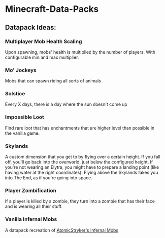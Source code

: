# Minecraft-Data-Packs

## Datapack Ideas:
### Multiplayer Mob Health Scaling

Upon spawning, mobs' health is multiplied by the number of players. With configurable min and max multiplier.

### Mo' Jockeys

Mobs that can spawn riding all sorts of animals

### Solstice

Every X days, there is a day where the sun doesn't come up

### Impossible Loot

Find rare loot that has enchantments that are higher level than possible in the vanilla game.

### Skylands

A custom dimension that you get to by flying over a certain height. If you fall off, you'll go back into the overworld, just below the configured height. If you're not wearing an Elytra, you might have to prepare a landing point (like having water at the right coordinates). Flying above the Skylands takes you into The End, as if you're going into space.

### Player Zombification

If a player is killed by a zombie, they turn into a zombie that has their face and is wearing all their stuff.

### Vanilla Infernal Mobs

A datapack recreation of [AtomicStryker's Infernal Mobs]()
